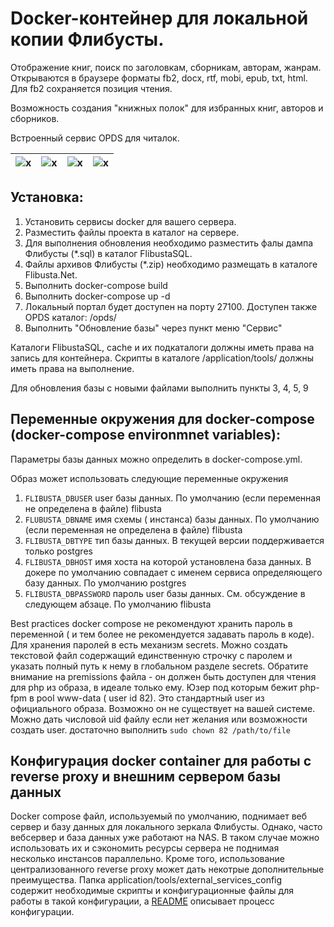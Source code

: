 # Docker-контейнер для локальной копии Флибусты.

Отображение книг, поиск по заголовкам, сборникам, авторам, жанрам. Открываются в браузере форматы fb2, docx, rtf, mobi, epub, txt, html. Для fb2 сохраняется позиция чтения.

Возможность создания "книжных полок" для избранных книг, авторов и сборников.

Встроенный сервис OPDS для читалок.

|![x](blob/x1.png)|![x](blob/x2.png)|![x](blob/x3.png)|![x](blob/x4.png)|
|---|---|---|---|
## Установка:

1. Установить сервисы docker для вашего сервера.
2. Разместить файлы проекта в каталог на сервере.
3. Для выполнения обновления необходимо разместить фалы дампа Флибусты (*.sql) в каталог FlibustaSQL.
4. Файлы архивов Флибусты (*.zip) необходимо размещать в каталоге Flibusta.Net.
5. Выполнить docker-compose build
6. Выполнить docker-compose up -d
7. Локальный портал будет доступен на порту 27100. Доступен также OPDS каталог: /opds/
8. Выполнить "Обновление базы" через пункт меню "Сервис"

Каталоги FlibustaSQL, cache и их подкаталоги должны иметь права на запись для контейнера. Скрипты в каталоге /application/tools/ должны иметь права на выполнение.

Для обновления базы с новыми файлами выполнить пункты 3, 4, 5, 9

## Переменные окружения для docker-compose (docker-compose environmnet variables):

Параметры базы данных можно определить в docker-compose.yml. 

Образ может использовать следующие переменные окружения

1. `FLIBUSTA_DBUSER` user базы данных. По умолчанию (если переменная не определена в файле) flibusta
2. `FLUBUSTA_DBNAME` имя схемы ( инстанса) базы данных. По умолчанию (если переменная не определена в файле) flibusta
3. `FLIBUSTA_DBTYPE` тип базы данных. В текущей версии поддерживается только postgres
4. `FLIBUSTA_DBHOST` имя хоста на которой установлена база данных. В докере по умолчанию совпадает с именем сервиса 
                        определяющего базу данных. По умолчанию postgres
5. `FLIBUSTA_DBPASSWORD`  пароль user базы данных. См. обсуждение в следующем абзаце. По умолчанию flibusta


Best practices docker compose не рекомендуют хранить пароль в переменной  ( и тем более не рекомендуется задавать пароль в коде).
Для хранения паролей в есть механизм secrets. Можно создать текстовой файл содержащий единственную 
строчку с паролем и указать полный путь к нему в глобальном разделе secrets. Обратите внимание на premissions файла - он должен быть
доступен для чтения для php из образа, в идеале только ему. Юзер под которым бежит php-fpm в pool www-data ( user id 82). Это стандартный 
user из официального образа. Возможно он не существует на вашей системе. Можно дать числовой  uid файлу если нет желания или возможности создать user. достаточно выполнить `sudo chown 82 /path/to/file`  
   
## Конфигурация docker container для работы с reverse proxy и внешним сервером базы данных

Docker compose файл, используемый по умолчанию, поднимает веб сервер и базу данных для локального зеркала Флибусты. Однако, часто вебсервер и база данных уже работают на NAS. 
В таком случае можно использовать их и сэкономить ресурсы сервера не поднимая несколько инстансов параллельно. Кроме того, использование централизованного reverse proxy может дать некотрые дополнительные преимущества. Папка application/tools/external_services_config 
содержит необходимые скрипты и конфигурационные файлы для работы в такой конфигурации, а  [README](application/tools/external_services_config/README.md) описывает процесс конфигурации.



